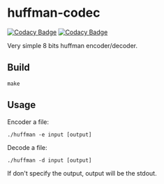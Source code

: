 # huffman-codec

[![Codacy Badge](https://api.codacy.com/project/badge/Grade/5a9b713bcb0142e2aeae4de12aebafd6)](https://app.codacy.com/app/Bestoa/huffman-codec?utm_source=github.com&utm_medium=referral&utm_content=Bestoa/huffman-codec&utm_campaign=Badge_Grade_Dashboard)
[![Codacy Badge](https://api.codacy.com/project/badge/Grade/5a9b713bcb0142e2aeae4de12aebafd6)](https://app.codacy.com/app/Bestoa/huffman-codec?utm_source=github.com&utm_medium=referral&utm_content=Bestoa/huffman-codec&utm_campaign=Badge_Grade_Dashboard)

Very simple 8 bits huffman encoder/decoder.

## Build
```make```

## Usage
Encoder a file:
```shell
./huffman -e input [output]
```

Decode a file:
```shell
./huffman -d input [output]
```

If don't specify the output, output will be the stdout.
